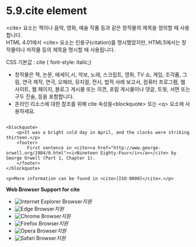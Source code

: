 # 5.9.cite element

&lt;cite&gt; 요소는 책이나 음악, 영화, 예술 작품 등과 같은 창작물의 제목을 정의할 때 사용합니다.  
HTML 4.01에서 &lt;cite&gt; 요소는 인용구\(citation\)를 명시했었지만, HTML5에서는 창작물이나 저작물 등의 제목을 명시할 때 사용됩니다.  
  
CSS 기본값 : cite { font-style: italic;}

* 창작물은 책, 논문, 에세이,시, 악보, 노래, 스크립트, 영화, TV 쇼, 게임, 조각품, 그림, 연극 제작, 연극, 오페라, 뮤지컬, 전시, 법적 사례 보고서, 컴퓨터 프로그램, 웹 사이트, 웹 페이지, 블로그 게시물 또는 의견, 포럼 게시물이나 댓글, 트윗, 서면 또는 구두 진술, 등을 포함합니다.
* 온라인 리소스에 대한 참조를 위해 cite 속성을&lt;blockquote&gt; 또는 &lt;q&gt; 요소에 사용하세요.

```text

<blockquote>
	<p>It was a bright cold day in April, and the clocks were striking thirteen.</p>
	<footer>
		First sentence in <cite><a href="http://www.george-orwell.org/1984/0.html"><i>Nineteen Eighty-Four</i></a></cite> by George Orwell (Part 1, Chapter 1).
	</footer>
</blockquote>

<p>More information can be found in <cite>[ISO-0000]</cite>.</p>
```

**Web Browser Support for cite**

* ![Internet Explorer Browser](images/icon/ico_ie-true.png)_지원_
* ![Edge Browser](images/icon/ico_edge-true.png)_지원_
* ![Chrome Browser](images/icon/ico_chrome-true.png)_지원_
* ![Firefox Browser](images/icon/ico_firefox-true.png)_지원_
* ![Opera Browser](images/icon/ico_opera-true.png)_지원_
* ![Safari Browser](images/icon/ico_safari-true.png)_지원_

